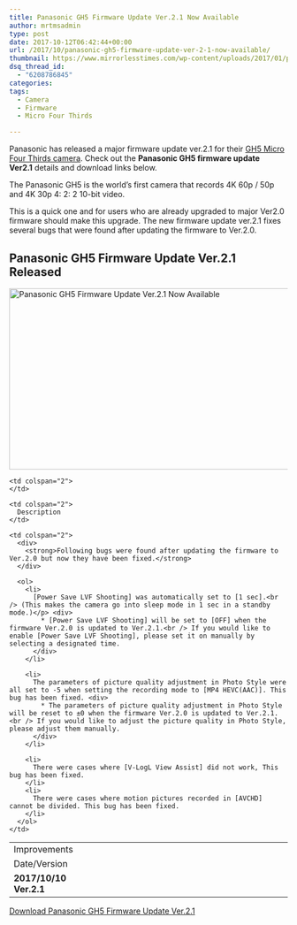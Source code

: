 ```yaml
---
title: Panasonic GH5 Firmware Update Ver.2.1 Now Available
author: mrtmsadmin
type: post
date: 2017-10-12T06:42:44+00:00
url: /2017/10/panasonic-gh5-firmware-update-ver-2-1-now-available/
thumbnail: https://www.mirrorlesstimes.com/wp-content/uploads/2017/01/panasonic-gh5.jpg
dsq_thread_id:
  - "6208786845"
categories:
tags:
  - Camera
  - Firmware
  - Micro Four Thirds

---
```

Panasonic has released a major firmware update ver.2.1 for their [GH5 Micro Four Thirds camera][1]. Check out the **Panasonic GH5 firmware update Ver2.1** details and download links below.

The Panasonic GH5 is the world’s first camera that records 4K 60p / 50p and 4K 30p 4: 2: 2 10-bit video.

This is a quick one and for users who are already upgraded to major Ver2.0 firmware should make this upgrade. The new firmware update ver.2.1 fixes several bugs that were found after updating the firmware to Ver.2.0.

## Panasonic GH5 Firmware Update Ver.2.1 Released

[<img class="aligncenter wp-image-1193 size-full" title="Panasonic GH5 Firmware Update Ver.2.1 Now Available " src="https://i2.wp.com/www.mirrorlesstimes.com/wp-content/uploads/2017/07/panasonic-gh5-tests.jpeg?resize=600%2C328&#038;ssl=1" alt="Panasonic GH5 Firmware Update Ver.2.1 Now Available " width="600" height="328" srcset="https://i2.wp.com/www.mirrorlesstimes.com/wp-content/uploads/2017/07/panasonic-gh5-tests.jpeg?w=950&ssl=1 950w, https://i2.wp.com/www.mirrorlesstimes.com/wp-content/uploads/2017/07/panasonic-gh5-tests.jpeg?resize=300%2C164&ssl=1 300w, https://i2.wp.com/www.mirrorlesstimes.com/wp-content/uploads/2017/07/panasonic-gh5-tests.jpeg?resize=768%2C420&ssl=1 768w, https://i2.wp.com/www.mirrorlesstimes.com/wp-content/uploads/2017/07/panasonic-gh5-tests.jpeg?resize=750%2C410&ssl=1 750w" sizes="(max-width: 600px) 100vw, 600px" data-recalc-dims="1" />][2]

<table  class=" table table-hover table table-hover" >
  <tr valign="top">
    <td width="24%">
      Improvements
    </td>
    
    <td colspan="2">
    </td>
  </tr>
  
  <tr valign="top">
    <td>
      Date/Version
    </td>
    
    <td colspan="2">
      Description
    </td>
  </tr>
  
  <tr valign="top">
    <td>
      <strong>2017/10/10</strong><br /> <strong>Ver.2.1</strong>
    </td>
    
    <td colspan="2">
      <div>
        <strong>Following bugs were found after updating the firmware to Ver.2.0 but now they have been fixed.</strong>
      </div>
      
      <ol>
        <li>
          [Power Save LVF Shooting] was automatically set to [1 sec].<br /> (This makes the camera go into sleep mode in 1 sec in a standby mode.)</p> <div>
            * [Power Save LVF Shooting] will be set to [OFF] when the firmware Ver.2.0 is updated to Ver.2.1.<br /> If you would like to enable [Power Save LVF Shooting], please set it on manually by selecting a designated time.
          </div>
        </li>
        
        <li>
          The parameters of picture quality adjustment in Photo Style were all set to -5 when setting the recording mode to [MP4 HEVC(AAC)]. This bug has been fixed. <div>
            * The parameters of picture quality adjustment in Photo Style will be reset to ±0 when the firmware Ver.2.0 is updated to Ver.2.1.<br /> If you would like to adjust the picture quality in Photo Style, please adjust them manually.
          </div>
        </li>
        
        <li>
          There were cases where [V-LogL View Assist] did not work, This bug has been fixed.
        </li>
        <li>
          There were cases where motion pictures recorded in [AVCHD] cannot be divided. This bug has been fixed.
        </li>
      </ol>
    </td>
  </tr>
</table>

<a class="btn btn-primary btn-lg btn-block btn-danger" title="Panasonic GH5 Firmware Update Ver.2.1" role="button" href="http://av.jpn.support.panasonic.com/support/global/cs/dsc/download/fts/index2.html" target="“_blank”">Download Panasonic GH5 Firmware Update Ver.2.1</a>

 [1]: http://amzn.to/2yGoJQk
 [2]: https://i2.wp.com/www.mirrorlesstimes.com/wp-content/uploads/2017/07/panasonic-gh5-tests.jpeg?ssl=1